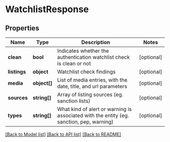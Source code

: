 # WatchlistResponse

## Properties
Name | Type | Description | Notes
------------ | ------------- | ------------- | -------------
**clean** | **bool** | Indicates whether the authentication watchlist check is clean or not | [optional] 
**listings** | **object** | Watchlist check findings | [optional] 
**media** | **object[]** | List of media entries, with the date, title, and url parameters | [optional] 
**sources** | **string[]** | Array of listing sources (eg. sanction lists) | [optional] 
**types** | **string[]** | What kind of alert or warning is associated with the entity (eg. sanction, pep, warning) | [optional] 

[[Back to Model list]](../../README.md#documentation-for-models) [[Back to API list]](../../README.md#documentation-for-api-endpoints) [[Back to README]](../../README.md)

